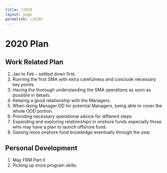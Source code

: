 ```yaml
---
title: /2020
layout: page
permalink: /2020/
---
```


# 2020 Plan

## Work Related Plan

1. Jan to Feb - settled down first.
2. Running the first SMA with extra carefulness and conclude necessary key points.
3. Having the thorough understanding the SMA operations as soon as possible in details.
4. Keeping a good relationship with the Managers.
5. When doing Manager DD for potential Managers, being able to cover the whole ODD portion.
6. Providing necessary operational advice for different steps
7. Expanding and exploring relationships in onshore funds especially those who may have a plan to launch offshore fund.
8. Gaining more onshore fund knowledge eventually through the year.

## Personal Development

1. May FRM Part II
2. Picking up more program skills.